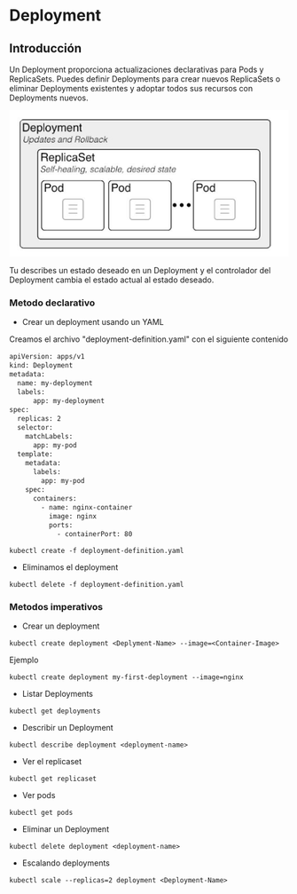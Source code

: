 # Deployment

## Introducción

Un Deployment proporciona actualizaciones declarativas para Pods y ReplicaSets. Puedes definir Deployments para crear nuevos ReplicaSets o eliminar Deployments existentes y adoptar todos sus recursos con Deployments nuevos.

![kubernetes architecture](/img/2.3.imagen.png)

Tu describes un estado deseado en un Deployment y el controlador del Deployment cambia el estado actual al estado deseado.

### Metodo declarativo

- Crear un deployment usando un YAML

Creamos el archivo "deployment-definition.yaml" con el siguiente contenido

```
apiVersion: apps/v1
kind: Deployment
metadata:
  name: my-deployment
  labels:
      app: my-deployment
spec:
  replicas: 2
  selector:
    matchLabels:
      app: my-pod
  template: 
    metadata:
      labels: 
        app: my-pod         
    spec:
      containers:
        - name: nginx-container
          image: nginx
          ports:
            - containerPort: 80
```
```
kubectl create -f deployment-definition.yaml
```
- Eliminamos el deployment

```
kubectl delete -f deployment-definition.yaml
```

### Metodos imperativos

- Crear un deployment
```
kubectl create deployment <Deplyment-Name> --image=<Container-Image>
```
Ejemplo
```
kubectl create deployment my-first-deployment --image=nginx
```

- Listar Deployments
```
kubectl get deployments
```

- Describir un Deployment
```
kubectl describe deployment <deployment-name>
```  
- Ver el replicaset
```
kubectl get replicaset
```
- Ver pods
```
kubectl get pods
```

- Eliminar un Deployment
```
kubectl delete deployment <deployment-name>
```
- Escalando deployments
```
kubectl scale --replicas=2 deployment <Deployment-Name>
```
  


